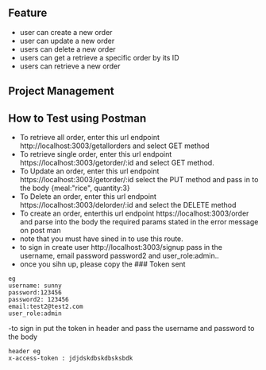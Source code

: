 ## Feature

- user can create a new order
- user can update a new order
- users can delete a new order
- users can get a retrieve a specific order by its ID
- users can retrieve a new order

## Project Management

## How to Test using Postman

- To retrieve all order, enter this url endpoint http://localhost:3003/getallorders and select GET method
- To retrieve single order, enter this url endpoint https://localhost:3003/getorder/:id and select GET method.
- To Update an order, enter this url endpoint https://localhost:3003/getorder/:id
  select the PUT method and pass in to the body {meal:"rice", quantity:3}
- To Delete an order, enter this url endpoint https://localhost:3003/delorder/:id and select the DELETE method
- To create an order, enterthis url endpoint https://localhost:3003/order and parse into the body
  the required params stated in the error message on post man
- note that you must have sined in to use this route.
- to sign in create user
  http://localhost:3003/signup
  pass in the username, email password password2 and user_role:admin..
- once you sihn up, please copy the ### Token sent

```
eg
username: sunny
password:123456
password2: 123456
email:test2@test2.com
user_role:admin
```

-to sign in put the token in header and pass the username and password to the body

```
header eg
x-access-token : jdjdskdbskdbsksbdk
```

